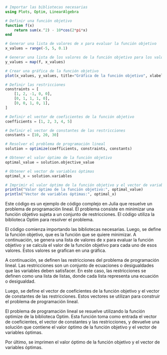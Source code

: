 ```julia
# Importar las bibliotecas necesarias
using Plots, Optim, LinearAlgebra

# Definir una función objetivo
function f(x)
    return sum(x.^2) - 10*cos(2*pi*x)
end

# Generar una lista de valores de x para evaluar la función objetivo
x_values = range(-5, 5, 0.1)

# Generar una lista de los valores de la función objetivo para los valores de x dados
y_values = map(f, x_values)

# Crear una gráfica de la función objetivo
plot(x_values, y_values, title="Gráfica de la función objetivo", xlabel="x", ylabel="f(x)")

# Definir las restricciones
constraints = [
    [1, 2, -1, 0, 0],
    [0, 1, 1, 1, 0],
    [0, 0, 1, 0, 1],
]

# Definir el vector de coeficientes de la función objetivo
coefficients = [1, 2, 3, 4, 5]

# Definir el vector de constantes de las restricciones
constants = [10, 20, 30]

# Resolver el problema de programación lineal
solution = optimize(coefficients, constraints, constants)

# Obtener el valor óptimo de la función objetivo
optimal_value = solution.objective_value

# Obtener el vector de variables óptimas
optimal_x = solution.variables

# Imprimir el valor óptimo de la función objetivo y el vector de variables óptimas
println("Valor óptimo de la función objetivo:", optimal_value)
println("Vector de variables óptimas:", optimal_x)
```

Este código es un ejemplo de código complejo en Julia que resuelve un problema de programación lineal. El problema consiste en minimizar una función objetivo sujeta a un conjunto de restricciones. El código utiliza la biblioteca Optim para resolver el problema.

El código comienza importando las bibliotecas necesarias. Luego, se define la función objetivo, que es la función que se quiere minimizar. A continuación, se genera una lista de valores de x para evaluar la función objetivo y se calcula el valor de la función objetivo para cada uno de esos valores. Estos valores se grafican en una gráfica.

A continuación, se definen las restricciones del problema de programación lineal. Las restricciones son un conjunto de ecuaciones o desigualdades que las variables deben satisfacer. En este caso, las restricciones se definen como una lista de listas, donde cada lista representa una ecuación o desigualdad.

Luego, se define el vector de coeficientes de la función objetivo y el vector de constantes de las restricciones. Estos vectores se utilizan para construir el problema de programación lineal.

El problema de programación lineal se resuelve utilizando la función optimize de la biblioteca Optim. Esta función toma como entrada el vector de coeficientes, el vector de constantes y las restricciones, y devuelve una solución que contiene el valor óptimo de la función objetivo y el vector de variables óptimas.

Por último, se imprimen el valor óptimo de la función objetivo y el vector de variables óptimas.